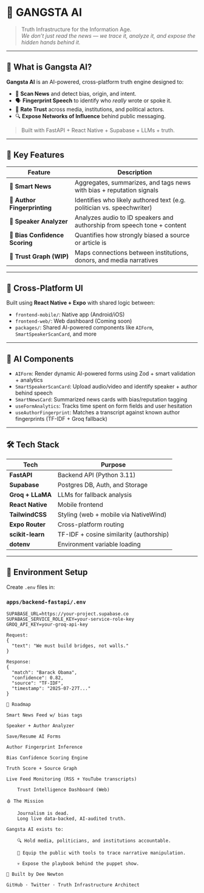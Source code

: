 # 🧠 GANGSTA AI

> Truth Infrastructure for the Information Age.  
> *We don’t just read the news — we trace it, analyze it, and expose the hidden hands behind it.*

---

## 🚀 What is Gangsta AI?

**Gangsta AI** is an AI-powered, cross-platform truth engine designed to:

- 🧠 **Scan News** and detect bias, origin, and intent.
- 🗣️ **Fingerprint Speech** to identify who *really* wrote or spoke it.
- 🎯 **Rate Trust** across media, institutions, and political actors.
- 🔍 **Expose Networks of Influence** behind public messaging.

> Built with FastAPI + React Native + Supabase + LLMs + truth.

---

## 🧱 Key Features

| Feature                     | Description                                                                 |
|----------------------------|-----------------------------------------------------------------------------|
| 📰 **Smart News**           | Aggregates, summarizes, and tags news with bias + reputation signals       |
| 🧬 **Author Fingerprinting**| Identifies who likely authored text (e.g. politician vs. speechwriter)     |
| 🎤 **Speaker Analyzer**     | Analyzes audio to ID speakers and authorship from speech tone + content    |
| 🎯 **Bias Confidence Scoring** | Quantifies how strongly biased a source or article is                     |
| 🔗 **Trust Graph (WIP)**    | Maps connections between institutions, donors, and media narratives        |

---

## 📱 Cross-Platform UI

Built using **React Native + Expo** with shared logic between:

- `frontend-mobile/`: Native app (Android/iOS)
- `frontend-web/`: Web dashboard (Coming soon)
- `packages/`: Shared AI-powered components like `AIForm`, `SmartSpeakerScanCard`, and more

---

## 🧠 AI Components

- `AIForm`: Render dynamic AI-powered forms using Zod + smart validation + analytics
- `SmartSpeakerScanCard`: Upload audio/video and identify speaker + author behind speech
- `SmartNewsCard`: Summarized news cards with bias/reputation tagging
- `useFormAnalytics`: Tracks time spent on form fields and user hesitation
- `useAuthorFingerprint`: Matches a transcript against known author fingerprints (TF-IDF + Groq fallback)

---

## 🛠️ Tech Stack

| Tech             | Purpose                                |
|------------------|----------------------------------------|
| **FastAPI**      | Backend API (Python 3.11)              |
| **Supabase**     | Postgres DB, Auth, and Storage         |
| **Groq + LLaMA** | LLMs for fallback analysis             |
| **React Native** | Mobile frontend                        |
| **TailwindCSS**  | Styling (web + mobile via NativeWind)  |
| **Expo Router**  | Cross-platform routing                 |
| **scikit-learn** | TF-IDF + cosine similarity (authorship)|
| **dotenv**       | Environment variable loading           |

---

## 🔐 Environment Setup

Create `.env` files in:

### `apps/backend-fastapi/.env`

```env
SUPABASE_URL=https://your-project.supabase.co
SUPABASE_SERVICE_ROLE_KEY=your-service-role-key
GROQ_API_KEY=your-groq-api-key

Request:
{
  "text": "We must build bridges, not walls."
}

Response:
{
  "match": "Barack Obama",
  "confidence": 0.82,
  "source": "TF-IDF",
  "timestamp": "2025-07-27T..."
}

🧭 Roadmap

Smart News Feed w/ bias tags

Speaker + Author Analyzer

Save/Resume AI Forms

Author Fingerprint Inference

Bias Confidence Scoring Engine

Truth Score + Source Graph

Live Feed Monitoring (RSS + YouTube transcripts)

    Trust Intelligence Dashboard (Web)

🩸 The Mission

    Journalism is dead.
    Long live data-backed, AI-audited truth.

Gangsta AI exists to:

    🔍 Hold media, politicians, and institutions accountable.

    🧠 Equip the public with tools to trace narrative manipulation.

    💀 Expose the playbook behind the puppet show.

🧠 Built by Dee Newton

GitHub · Twitter · Truth Infrastructure Architect
